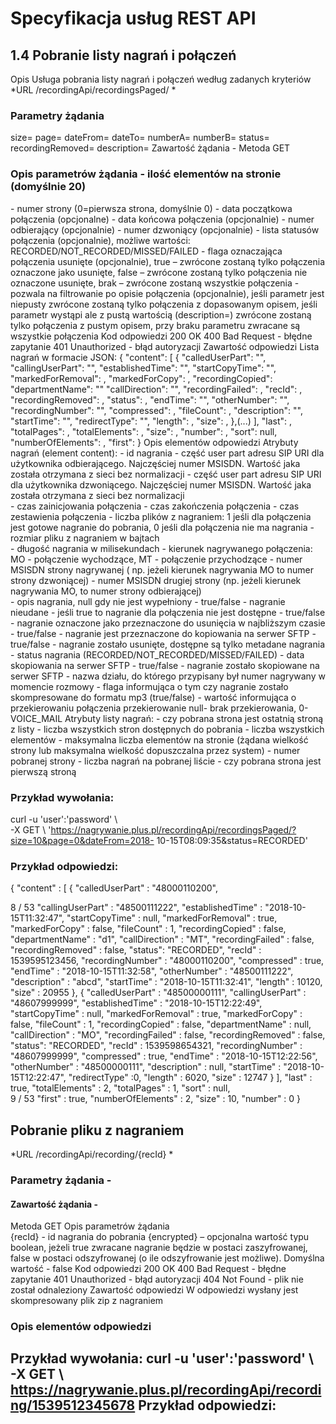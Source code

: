 # Specyfikacja usług REST API 
## 1.4  Pobranie listy nagrań i połączeń 
Opis  Usługa pobrania listy nagrań i połączeń według zadanych kryteriów 
*URL  /recordingApi/recordingsPaged/ *
### Parametry żądania  
size=<size> 
page=<page> 
dateFrom=<dateFrom> 
dateTo=<dateTo> 
numberA=<numberA> 
numberB=<numberB> 
status=<status> 
recordingRemoved=<recordingRemoved> 
description=<description> 
Zawartość żądania  - 
Metoda  GET 
### Opis parametrów żądania  <size> - ilość elementów na stronie (domyślnie 20) 
<page> - numer strony (0=pierwsza strona, domyślnie 0) 
<dateFrom> - data początkowa połączenia (opcjonalne) 
<dateTo> - data końcowa połączenia (opcjonalnie) 
<numberA> - numer odbierający (opcjonalnie) 
<numberB> - numer dzwoniący (opcjonalnie) 
<status>  -  lista  statusów  połączenia  (opcjonalnie),  możliwe  wartości: 
RECORDED/NOT_RECORDED/MISSED/FAILED 
<recordingRemoved>  -  flaga  oznaczająca  połączenia  usunięte  (opcjonalnie),  true  – 
zwrócone  zostaną  tylko  połączenia  oznaczone  jako  usunięte,  false  –  zwrócone  zostaną 
tylko połączenia nie oznaczone usunięte, brak – zwrócone zostaną wszystkie połączenia 
<description> - pozwala na filtrowanie po opisie połączenia (opcjonalnie), jeśli parametr 
jest niepusty zwrócone zostaną tylko połączenia z dopasowanym opisem, jeśli parametr 
wystąpi ale z pustą wartością (description=) zwrócone zostaną tylko połączenia z pustym 
opisem, przy braku parametru zwracane są wszystkie połączenia 
Kod odpowiedzi  200 OK 
400 Bad Request - błędne zapytanie 
401 Unauthorized - błąd autoryzacji 
Zawartość odpowiedzi  Lista nagrań w formacie JSON: 
{ 
    "content": [ 
        { 
            "calledUserPart": "<calledUserPart>",          
            "callingUserPart": "<callingUserPart>", 
            "establishedTime": "<establishedTime>", 
            "startCopyTime": "<startCopyTime>", 
            "markedForRemoval": <markedForRemoval>, 
            "markedForCopy": <markedForCopy>, 
            "recordingCopied": <recordingCopied> 
            "departmentName": "<departmentName>" 
            "callDirection": "<callDirection>", 
            "recordingFailed": <recordingFailed>, 
            "recId": <recId>, 
            "recordingRemoved": <recordingRemoved>, 
            "status": <status>, 
            "endTime": "<endTime>", 
            "otherNumber": "<otherNumber>", 
            "recordingNumber": "<recordingNumber>", 
            "compressed": <compressed>, 
            "fileCount": <fileCount>, 
            "description": "<description>", 
            "startTime": "<startTime>", 
            "redirectType": "<redirectType>", 
            "length": <length>, 
            "size": <size>, 
        },(...) 
    ], 
    "last": <last>, 
    "totalPages": <totalPages>, 
    "totalElements": <totalElements>, 
    "size": <size>, 
    "number": <number>, 
    "sort": null, 
    "numberOfElements": <numberOfElements>, 
    "first": <first> 
} 
Opis elementów odpowiedzi  Atrybuty nagrań (element content): 
<recId> - id nagrania 
<calledUserPart>  -  część  user  part  adresu  SIP  URI  dla  użytkownika  odbierającego. 
Najczęściej numer MSISDN. Wartość jaka została otrzymana z sieci bez normalizacji 
<callingUserPart>  -  część  user  part  adresu  SIP  URI  dla  użytkownika  dzwoniącego. 
Najczęściej numer MSISDN. Wartość jaka została otrzymana z sieci bez normalizacji  
<startTime> - czas zainicjowania połączenia 
<endTime> - czas zakończenia połączenia 
<establishedTime> - czas zestawienia połączenia 
<fileCount> -  liczba plików z nagraniem: 1 jeśli dla połączenia jest gotowe nagranie do 
pobrania, 0 jeśli dla połączenia nie ma nagrania 
<size> - rozmiar pliku z nagraniem w bajtach          
<length> - długość nagrania w milisekundach 
<callDirection> - kierunek nagrywanego połączenia: MO - połączenie wychodzące, MT - 
połączenie przychodzące 
<recordingNumber> - numer MSISDN strony nagrywanej ( np. jeżeli kierunek nagrywania 
MO to numer strony dzwoniącej) 
<otherNumber> - numer MSISDN drugiej strony (np. jeżeli kierunek nagrywania MO, to 
numer strony odbierającej)  
<description> - opis nagrania, null gdy nie jest wypełniony 
<recordingFailed> - true/false - nagranie nieudane - jeśli true to nagranie dla połączenia 
nie jest dostępne 
<markedForRemoval> - true/false - nagranie oznaczone jako przeznaczone do usunięcia w 
najbliższym czasie  
<markedForCopy>  -  true/false  -  nagranie  jest  przeznaczone  do  kopiowania  na  serwer 
SFTP 
<recordingRemoved>  -  true/false  -  nagranie  zostało  usunięte,  dostępne  są  tylko 
metadane nagrania 
<status> - status nagrania (RECORDED/NOT_RECORDED/MISSED/FAILED) 
<startCopyTime> - data skopiowania na serwer SFTP 
<recordingCopied> - true/false - nagranie zostało skopiowane na serwer SFTP 
<departmentName>  -  nazwa  działu,  do  którego  przypisany  był  numer  nagrywany  w 
momencie rozmowy 
<compressed> - flaga informująca o tym czy nagranie zostało skompresowane do formatu 
mp3 (true/false) 
<redirectType> - wartość informująca o przekierowaniu połączenia przekierowanie null-
brak przekierowania, 0-VOICE_MAIL 
Atrybuty listy nagrań: 
<last> - czy pobrana strona jest ostatnią stroną z listy 
<totalPages> - liczba wszystkich stron dostępnych do pobrania 
<totalElements> - liczba wszystkich elementów 
<size>  -  maksymalna  liczba  elementów  na  stronie  (żądana  wielkość  strony  lub 
maksymalna wielkość dopuszczalna przez system) 
<number> - numer pobranej strony 
<numberOfElements> - liczba nagrań na pobranej liście 
<first> - czy pobrana strona jest pierwszą stroną 

### Przykład wywołania: 
curl -u 'user':'password' \  
-X GET \ 
'https://nagrywanie.plus.pl/recordingApi/recordingsPaged/?size=10&page=0&dateFrom=2018-
10-15T08:09:35&status=RECORDED' 

### Przykład odpowiedzi: 
{ 
  "content" : [ { 
    "calledUserPart" : "48000110200",          
 
8 / 53 
    "callingUserPart" : "48500111222", 
    "establishedTime" : "2018-10-15T11:32:47", 
    "startCopyTime" : null, 
    "markedForRemoval" : true, 
    "markedForCopy" : false, 
    "fileCount" : 1, 
    "recordingCopied" : false, 
    "departmentName" : "d1", 
    "callDirection" : "MT", 
    "recordingFailed" : false, 
    "recordingRemoved" : false, 
    "status": "RECORDED", 
    "recId" : 1539595123456, 
    "recordingNumber" : "48000110200", 
    "compressed" : true, 
    "endTime" : "2018-10-15T11:32:58", 
    "otherNumber" : "48500111222", 
    "description" : "abcd", 
    "startTime" : "2018-10-15T11:32:41", 
    "length" : 10120, 
    "size" : 20955 
  }, { 
    "calledUserPart" : "48500000111", 
    "callingUserPart" : "48607999999", 
    "establishedTime" : "2018-10-15T12:22:49", 
    "startCopyTime" : null, 
    "markedForRemoval" : true, 
    "markedForCopy" : false, 
    "fileCount" : 1, 
    "recordingCopied" : false, 
    "departmentName" : null, 
    "callDirection" : "MO", 
    "recordingFailed" : false, 
    "recordingRemoved" : false, 
    "status": "RECORDED", 
    "recId" : 1539598654321, 
    "recordingNumber" : "48607999999", 
    "compressed" : true, 
    "endTime" : "2018-10-15T12:22:56", 
    "otherNumber" : "48500000111", 
    "description" : null, 
    "startTime" : "2018-10-15T12:22:47", 
    "redirectType" :0, 
    "length" : 6020, 
    "size" : 12747 
  } ], 
  "last" : true, 
  "totalElements" : 2, 
  "totalPages" : 1, 
  "sort" : null,  
9 / 53 
  "first" : true, 
  "numberOfElements" : 2, 
  "size" : 10, 
  "number" : 0 
} 

## Pobranie pliku z nagraniem 

*URL  /recordingApi/recording/{recId} *

### Parametry żądania  - 
#### Zawartość żądania  - 
Metoda  GET 
Opis parametrów żądania  
{recId} - id nagrania do pobrania 
{encrypted} – opcjonalna wartość typu boolean, jeżeli true zwracane nagranie będzie w postaci zaszyfrowanej, false w postaci odszyfrowanej (o ile odszyfrowanie jest możliwe). 
Domyślna wartość - false 
Kod odpowiedzi  200 OK 
400 Bad Request - błędne zapytanie 
401 Unauthorized - błąd autoryzacji 
404 Not Found - plik nie został odnaleziony 
Zawartość odpowiedzi  W odpowiedzi wysłany jest skompresowany plik zip z nagraniem 

### Opis  elementów odpowiedzi 
Przykład wywołania:
curl -u 'user':'password' \  
-X GET \ 
https://nagrywanie.plus.pl/recordingApi/recording/1539512345678 
Przykład odpowiedzi: 
- 